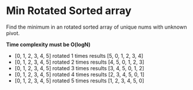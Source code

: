 # Min Rotated Sorted array

Find the minimum in an rotated sorted array of unique nums with unknown pivot. 

**Time complexity must be O(logN)**

- [0, 1, 2, 3, 4, 5] rotated 1 times results [5, 0, 1, 2, 3, 4]
- [0, 1, 2, 3, 4, 5] rotated 2 times results [4, 5, 0, 1, 2, 3]
- [0, 1, 2, 3, 4, 5] rotated 3 times results [3, 4, 5, 0, 1, 2]
- [0, 1, 2, 3, 4, 5] rotated 4 times results [2, 3, 4, 5, 0, 1]
- [0, 1, 2, 3, 4, 5] rotated 5 times results [1, 2, 3, 4, 5, 0]
